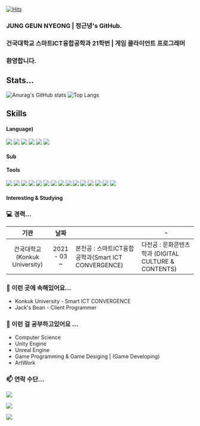 [![Hits](https://hits.seeyoufarm.com/api/count/incr/badge.svg?url=https%3A%2F%2Fgithub.com%2FKkackit02&count_bg=%2379C83D&title_bg=%23555555&icon=unity.svg&icon_color=%23E7E7E7&title=hits&edge_flat=false)](https://hits.seeyoufarm.com)

### JUNG GEUN NYEONG | 정근녕's GitHub. 
### 건국대학교 스마트ICT융합공학과 21학번 | 게임 클라이언트 프로그래머
### 환영합니다.


## Stats...
![Anurag's GitHub stats](https://github-readme-stats.vercel.app/api?username=Kkackit02&show_icons=true&theme=vue)
![Top Langs](https://github-readme-stats.vercel.app/api/top-langs/?username=kkackit02&layout=compact&theme=vue)

## Skills
#### Language)
<p>
    <img src="https://img.shields.io/badge/C-A8B9CC?style=flat-square&logo=C&logoColor=black"/>
    <img src="https://img.shields.io/badge/C Charp-239120?style=flat-square&logo=C%20Sharp&logoColor=black"/>
    <img src="https://img.shields.io/badge/C++-00599C?style=flat-square&logo=c%2B%2B&logoColor=black"/>
    <img src="https://img.shields.io/badge/Git-F05032?style=flat-square&logo=Git&logoColor=black"/>
    <img src="https://img.shields.io/badge/Instragram-E4405F?style=flat-square&logo=Instagram&logoColor=black"/>
    <img src="https://img.shields.io/badge/Java-007396?style=flat-square&logo=Java&logoColor=black"/>


</p>

#### Sub
<p>
    
    
</p>

#### Tools
<p>
    <img src="https://img.shields.io/badge/GitHub-181717?style=flat-square&logo=GitHub&logoColor=white"/>
    <img src="https://img.shields.io/badge/Anaconda-44A833?style=flat-square&logo=Anaconda&logoColor=black"/>
    <img src="https://img.shields.io/badge/Android-3DDC84?style=flat-square&logo=Android&logoColor=black"/>
    <img src="https://img.shields.io/badge/Unity-E8E8E8?style=flat-square&logo=Unity&logoColor=black"/>
    <img src="https://img.shields.io/badge/Unreal Engine-0E1128?style=flat-square&logo=Unreal%20Engine&logoColor=white"/>
    <img src="https://img.shields.io/badge/Trello-0052CC?style=flat-square&logo=Trello&logoColor=black"/>
    <img src="https://img.shields.io/badge/Ubuntu-E95420?style=flat-square&logo=Ubuntu&logoColor=black"/>
    <img src="https://img.shields.io/badge/Visual Studio-5C2D91?style=flat-square&logo=Visual%20Studio&logoColor=black"/>
    <img src="https://img.shields.io/badge/Visual Studio Code-007ACC?style=flat-square&logo=Visual%20Studio%20Code&logoColor=black"/>
    <img src="https://img.shields.io/badge/Adobe Photoshop-31A8FF?style=flat-square&logo=Adobe%20Photoshop&logoColor=black"/>
    <img src="https://img.shields.io/badge/Android Studio-3DDC84?style=flat-square&logo=Android%20Studio&logoColor=black"/>
    <img src="https://img.shields.io/badge/Aseprite-7D929E?style=flat-square&logo=Aseprite&logoColor=black"/>
    <img src="https://img.shields.io/badge/Blender-F5792A?style=flat-square&logo=Blender&logoColor=black"/>
    <img src="https://img.shields.io/badge/Notion-000000?style=flat-square&logo=Notion&logoColor=white"/>
    <img src="https://img.shields.io/badge/SketchUp-005F9E?style=flat-square&logo=SketchUp&logoColor=black"/>
</p>

#### Interesting & Studying
<p>
  
</p>
<p>
    
</p>
<p>
    
</p>
<p>
   
</p>







### 💻 경력...

| 기관 	| 날짜 	|  | - |
|:-:	|:-:	|-	|-	|
|건국대학교(Konkuk University) 	| 2021 - 03 ~ 	| 본전공 : 스마트ICT융합공학과(Smart ICT CONVERGENCE)| 다전공 : 문화콘텐츠학과 (DIGITAL CULTURE & CONTENTS)	|


### 🔭 이런 곳에 속해있어요...
- Konkuk University - Smart ICT CONVERGENCE
- Jack's Bean - Client Programmer

### 🌱 이런 걸 공부하고있어요 ...
- Computer Science
- Unity Engine
- Unreal Engine
- Game Programming & Game Desiging | (Game Developing)
- ArtWork

### 📫 연락 수단...
<a href="mailto:rmssud03@naver.com" target="_blank"><img src="https://img.shields.io/badge/NAVER-03C75A?style=flat-square&logo=NAVER&logoColor=white"/></a>

<a href="mailto:jgn5493@gmail.com" target="_blank"><img src="https://img.shields.io/badge/Gmail-EA4335?style=flat-square&logo=Gmail&logoColor=white"/></a>

<a href="mailto:kkackit@konkuk.ac.kr" target="_blank"><img src="https://img.shields.io/badge/SchoolMail-428813?style=flat-square&logo=Minutemailer&logoColor=white"/></a>


<!--
**Kkackit02/Kkackit02** is a ✨ _special_ ✨ repository because its `README.md` (this file) appears on your GitHub profile.

Here are some ideas to get you started:

- 🔭 I’m currently working on ...
- 🌱 I’m currently learning ...
- 👯 I’m looking to collaborate on ...
- 🤔 I’m looking for help with ...
- 💬 Ask me about ...
- 📫 How to reach me: ...
- 😄 Pronouns: ...
- ⚡ Fun fact: ...
-->
